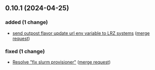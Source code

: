 ## 0.10.1 (2024-04-25)

### added (1 change)

- [send outpost flavor update url env variable to LRZ systems](jupyterjsc/packages/jupyter-jsc-custom@7f53691f3c9763a44479648f22bc75e007580ea1) ([merge request](jupyterjsc/packages/jupyter-jsc-custom!3))

### fixed (1 change)

- [Resolve "fix slurm provisioner"](jupyterjsc/packages/jupyter-jsc-custom@58c2fe0be82680ee4717266e44f6e2f4c6762fe5) ([merge request](jupyterjsc/packages/jupyter-jsc-custom!2))

